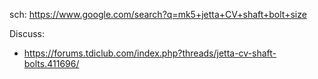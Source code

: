 sch: https://www.google.com/search?q=mk5+jetta+CV+shaft+bolt+size

Discuss:
- https://forums.tdiclub.com/index.php?threads/jetta-cv-shaft-bolts.411696/
